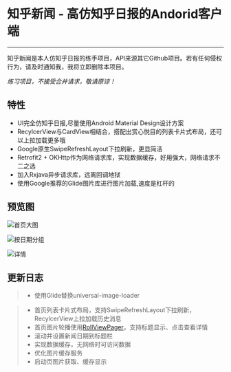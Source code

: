 # 知乎新闻 - 高仿知乎日报的Andorid客户端
---

知乎新闻是本人仿知乎日报的练手项目，API来源其它Github项目。若有任何侵权行为，请及时通知我，我将立即删除本项目。

_练习项目，不接受合并请求，敬请原谅！_


## 特性
* UI完全仿知乎日报,尽量使用Android Material Design设计方案
* RecylcerView与CardView相结合，搭配出赏心悦目的列表卡片式布局，还可以上拉加载更多哦
* Google原生SwipeRefreshLayout下拉刷新，更显简洁
* Retrofit2 + OKHttp作为网络请求库，实现数据缓存，好用强大，网络请求不二之选
* 加入Rxjava异步请求库，远离回调地狱
* 使用Google推荐的Glide图片库进行图片加载,速度是杠杆的

## 预览图

![首页大图](http://oa5k1q7cb.bkt.clouddn.com/ZhihuDailyNews_Home.png?imageView2/0/w/500)


![按日期分组](http://oa5k1q7cb.bkt.clouddn.com/ZhihuDailyNews_DateGroup.png?imageView2/0/w/500)


![详情](http://oa5k1q7cb.bkt.clouddn.com/ZhihuDailyNews_Detail.png?imageView2/0/w/500)

## 更新日志
> * 使用Glide替换universal-image-loader

> * 首页列表卡片式布局，支持SwipeRefreshLayout下拉刷新，RecylcerView上拉加载历史消息
> * 首页图片轮播使用[RollViewPager](https://github.com/Jude95/RollViewPager)，支持标题显示、点击查看详情
> * 滚动并设置新闻日期到标题栏
> * 实现数据缓存，无网络时可访问数据
> * 优化图片缓存服务
> * 启动页图片获取、缓存显示
